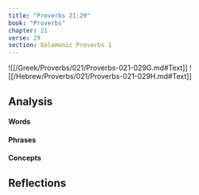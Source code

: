 ```yaml
---
title: "Proverbs 21:29"
book: "Proverbs"
chapter: 21
verse: 29
section: Solomonic Proverbs 1
---
```

![[/Greek/Proverbs/021/Proverbs-021-029G.md#Text]]
![[/Hebrew/Proverbs/021/Proverbs-021-029H.md#Text]]

## Analysis

#### Words

#### Phrases

#### Concepts

## Reflections
